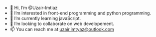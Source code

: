 - 👋 Hi, I’m @Uzair-Imtiaz
- 👀 I’m interested in front-end programming and python programming.
- 🌱 I’m currently learning javaScript.
- 💞️ I’m looking to collaborate on web developement.
- 📫 You can reach me at uzair.imtyaz@outlook.com

<!---
Uzair-Imtiaz/Uzair-Imtiaz is a ✨ special ✨ repository because its `README.md` (this file) appears on your GitHub profile.
You can click the Preview link to take a look at your changes.
--->
